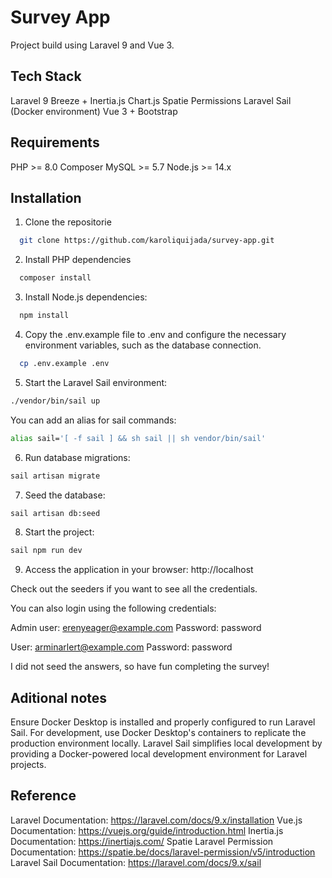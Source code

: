 
# Survey App

Project build using Laravel 9 and Vue 3.


## Tech Stack

Laravel 9
Breeze + Inertia.js 
Chart.js 
Spatie Permissions
Laravel Sail (Docker environment)
Vue 3 + Bootstrap

## Requirements
PHP >= 8.0
Composer
MySQL >= 5.7
Node.js >= 14.x


## Installation

1. Clone the repositorie

```bash
  git clone https://github.com/karoliquijada/survey-app.git
```

2. Install PHP dependencies

```bash
  composer install
```

3. Install Node.js dependencies: 

```bash
  npm install 
```

4. Copy the .env.example file to .env and configure the necessary environment variables, such as the database connection.

```bash
  cp .env.example .env
```

5. Start the Laravel Sail environment:

```bash
./vendor/bin/sail up
```

You can add an alias for sail commands:

```bash
alias sail='[ -f sail ] && sh sail || sh vendor/bin/sail'
```

6. Run database migrations: 

```bash
sail artisan migrate
```

7. Seed the database: 

```bash
sail artisan db:seed
```

8. Start the project: 

```bash
sail npm run dev
```

9. Access the application in your browser: http://localhost

Check out the seeders if you want to see all the credentials.

You can also login using the following credentials:

Admin user: erenyeager@example.com
Password: password 

User: arminarlert@example.com
Password: password

I did not seed the answers, so have fun completing the survey!

    
## Aditional notes

Ensure Docker Desktop is installed and properly configured to run Laravel Sail.
For development, use Docker Desktop's containers to replicate the production environment locally.
Laravel Sail simplifies local development by providing a Docker-powered local development environment for Laravel projects.

## Reference

Laravel Documentation: https://laravel.com/docs/9.x/installation
Vue.js Documentation: https://vuejs.org/guide/introduction.html
Inertia.js Documentation: https://inertiajs.com/
Spatie Laravel Permission Documentation: https://spatie.be/docs/laravel-permission/v5/introduction
Laravel Sail Documentation: https://laravel.com/docs/9.x/sail